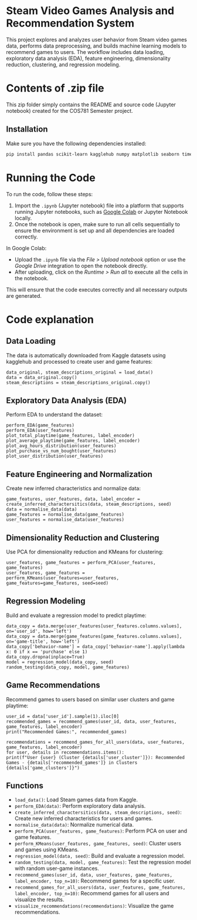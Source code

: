 # Steam Video Games Analysis and Recommendation System

This project explores and analyzes user behavior from Steam video games data, performs data preprocessing, and builds machine learning models to recommend games to users. The workflow includes data loading, exploratory data analysis (EDA), feature engineering, dimensionality reduction, clustering, and regression modeling.

# Contents of .zip file

This zip folder simply contains the README and source code (Jupyter notebook) created for the COS781 Semester project.

## Installation

Make sure you have the following dependencies installed:

```bash
pip install pandas scikit-learn kagglehub numpy matplotlib seaborn time tqdm
```

# Running the Code

To run the code, follow these steps:

1. Import the `.ipynb` (Jupyter notebook) file into a platform that supports running Jupyter notebooks, such as [Google Colab](https://colab.research.google.com/) or Jupyter Notebook locally.
2. Once the notebook is open, make sure to run all cells sequentially to ensure the environment is set up and all dependencies are loaded correctly.

In Google Colab:

- Upload the `.ipynb` file via the _File > Upload notebook_ option or use the _Google Drive_ integration to open the notebook directly.
- After uploading, click on the _Runtime > Run all_ to execute all the cells in the notebook.

This will ensure that the code executes correctly and all necessary outputs are generated.

# Code explanation

## Data Loading

The data is automatically downloaded from Kaggle datasets using kagglehub and processed to create user and game features:

```
data_original, steam_descriptions_original = load_data()
data = data_original.copy()
steam_descriptions = steam_descriptions_original.copy()
```

## Exploratory Data Analysis (EDA)

Perform EDA to understand the dataset:

```
perform_EDA(game_features)
perform_EDA(user_features)
plot_total_playtime(game_features, label_encoder)
plot_average_playtime(game_features, label_encoder)
plot_avg_hours_distribution(user_features)
plot_purchase_vs_num_bought(user_features)
plot_user_distribution(user_features)
```

## Feature Engineering and Normalization

Create new inferred characteristics and normalize data:

```
game_features, user_features, data, label_encoder = create_inferred_charactersitics(data, steam_descriptions, seed)
data = normalise_data(data)
game_features = normalise_data(game_features)
user_features = normalise_data(user_features)
```

## Dimensionality Reduction and Clustering

Use PCA for dimensionality reduction and KMeans for clustering:

```
user_features, game_features = perform_PCA(user_features, game_features)
user_features, game_features = perform_KMeans(user_features=user_features, game_features=game_features, seed=seed)
```

## Regression Modeling

Build and evaluate a regression model to predict playtime:

```
data_copy = data.merge(user_features[user_features.columns.values], on='user_id', how='left')
data_copy = data.merge(game_features[game_features.columns.values], on='game-title', how='left')
data_copy['behavior-name'] = data_copy['behavior-name'].apply(lambda x: 0 if x == 'purchase' else 1)
data_copy.dropna(inplace=True)
model = regression_model(data_copy, seed)
random_testing(data_copy, model, game_features)
```

## Game Recommendations

Recommend games to users based on similar user clusters and game playtime:

```
user_id = data['user_id'].sample(1).iloc[0]
recommended_games = recommend_games(user_id, data, user_features, game_features, label_encoder)
print("Recommended Games:", recommended_games)

recommendations = recommend_games_for_all_users(data, user_features, game_features, label_encoder)
for user, details in recommendations.items():
print(f"User {user} (Cluster {details['user_cluster']}): Recommended Games - {details['recommended_games']} in Clusters {details['game_clusters']}")
```

## Functions

- `load_data()`: Load Steam games data from Kaggle.
- `perform_EDA(data)`: Perform exploratory data analysis.
- `create_inferred_charactersitics(data, steam_descriptions, seed)`: Create new inferred characteristics for users and games.
- `normalise_data(data)`: Normalize numerical data.
- `perform_PCA(user_features, game_features)`: Perform PCA on user and game features.
- `perform_KMeans(user_features, game_features, seed)`: Cluster users and games using KMeans.
- `regression_model(data, seed)`: Build and evaluate a regression model.
- `random_testing(data, model, game_features)`: Test the regression model with random user-game instances.
- `recommend_games(user_id, data, user_features, game_features, label_encoder, top_n=10)`: Recommend games for a specific user.
- `recommend_games_for_all_users(data, user_features, game_features, label_encoder, top_n=10)`: Recommend games for all users and visualize the results.
- `visualize_recommendations(recommendations)`: Visualize the game recommendations.
